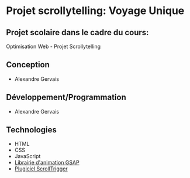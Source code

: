 # Projet scrollytelling: Voyage Unique

## Projet scolaire dans le cadre du cours:
Optimisation Web - Projet Scrollytelling

## Conception
* Alexandre Gervais

## Développement/Programmation
* Alexandre Gervais

## Technologies
* HTML
* CSS
* JavaScript
* [Librairie d'animation GSAP](https://gsap.com)
* [Plugiciel ScrollTrigger](https://gsap.com/docs/v3/Plugins/ScrollTrigger/)